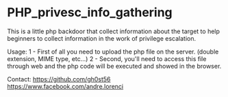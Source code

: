 # PHP_privesc_info_gathering
This is a little php backdoor that collect information about the target to help beginners to collect information in the work of privilege escalation. 

Usage: 
1 - First of all you need to upload the php file on the server. (double extension, MIME type, etc...)
2 - Second, you'll need to access this file through web and the php code will be executed and showed in the browser.

Contact:
https://github.com/gh0st56
https://www.facebook.com/andre.lorenci
